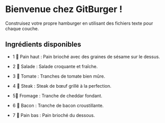 # **Bienvenue chez GitBurger !**
Construisez votre propre hamburger en utilisant des fichiers texte pour chaque couche.

## **Ingrédients disponibles**
- 1 🥯 Pain haut : Pain brioché avec des graines de sésame sur le dessus.

- 2 🥬 Salade : Salade croquante et fraîche.

- 3 🍅 Tomate : Tranches de tomate bien mûre.

- 4 🥩 Steak : Steak de bœuf grillé à la perfection.

- 5🧀 Fromage : Tranche de cheddar fondant.

- 6 🥓 Bacon : Tranche de bacon croustillante.

- 7 🍞 Pain bas : Pain brioché du dessous.
